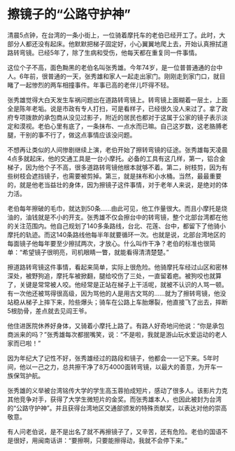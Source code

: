 # 擦镜子的“公路守护神”

清晨5点钟，在台湾的一条小街上，一位骑着摩托车的老伯已经开工了。此时，大部分人都还没有起床。他默默把梯子固定好，小心翼翼地爬上去，开始认真擦拭道路转弯镜。已经5年了，除了生病和受伤，他每天都在重复同一件事情。 

这位个子不高，面色黝黑的老伯名叫张秀雄。今年74岁，是一位普普通通的台中人。6年前，很普通的一天，张秀雄和家人一起走出家门。刚刚走到家门口，就目睹了一起惨烈的两车相撞事件。年事已高的老伴儿吓得不轻。 

张秀雄觉得大白天发生车祸问题出在道路转弯镜上。转弯镜上面糊着一层土，上面全是陈年老垢。说是市政有专人打扫，可是看样子，已经很久没人来过了。拿了政府专项拨款的承包商从没见过影子，附近的居民也都对于这属于公家的镜子表示淡定和漠视。老伯心里有底了，一条抹布、一点水而已嘛。自己这岁数，这老胳膊老腿，干别的事不行了，做这点事情应该没问题。 

不想再让类似的人间惨剧继续上演，老伯开始了擦转弯镜的征途。张秀雄每天凌晨4点多就起床，他的交通工具是一台小摩托。必备的工具有这几样，第一，铝合金梯子，因为他个子不高，很多道路转弯镜他根本就够不着。第二，树枝剪，因为有些树枝会遮挡镜子，也需要被剪掉。第三，就是抹布和小水桶。当然，最最重要的，就是他老当益壮的身体，因为擦镜子这件事情，对于老年人来说，是绝对的体力活。 

老伯每年擦破的毛巾，就达到50条……由此可见，他工作量很大。而且小摩托是烧油的，油钱就是不小的开支。张秀雄不仅会擦台中的转弯镜，整个北部台湾都在他的关注范围内。他自己规划了140多条路线，台北、花莲、台中，都留下了他骑小摩托的轨迹。而这140条路线他每半年就要循环一次。也就是说，北部台湾地区的每面镜子他每年要至少擦拭两次，才放心。什么叫作干净？老伯的标准也很简单：“希望镜子很明亮，司机眼睛一瞥，就能看得清清楚楚。” 

擦道路转弯镜这件事情，看起来简单，实际上很危险。他骑摩托车经过山区和密林深处，被野狗追，摩托车被掀翻，腿给咬伤了三处，一直留着疤。被狗咬也就算了，关键是常常被人咬。他经常是正站在梯子上干活呢，就被不认识的人骂一顿。有一次他还被骂得很高级，因为骂他的人是用古文骂的……就为了擦转弯镜，他没站稳从梯子上摔下来，险些爆头；骑车在公路上车胎爆裂，他直接飞了出去，摔断5根肋骨，差点就去见阎王爷。 

他住进医院休养好身体，又骑着小摩托上路了。有路人好奇地问他说：“你是承包商派来的吗？”张秀雄每次都抿嘴笑，说：“不是啦，我就是游山玩水爱运动的老人家而已啦！” 

因为年纪大了记性不好，张秀雄经过的路段和镜子，他都会一一记下来。5年时间，他以一己之力，总共擦干净了8万4000面转弯镜，以最大的善意，为开车一族保驾护航。 

张秀雄的义举被台湾铭传大学的学生高玉蓉拍成短片，感动了很多人。该影片力克其他竞争对手，获得了大学生微短片的金奖。而张秀雄本人，也因此被封为台湾的“公路守护神”。并且获得台湾地区交通部颁发的特殊贡献奖，以表达对他的崇高敬意。 

有人问老伯说，是不是出名了就不再擦镜子了，又辛苦，还有危险。老伯的国语不是很好，用闽南话讲：“要擦啊，只要能擦得动，我就不会停下来。”